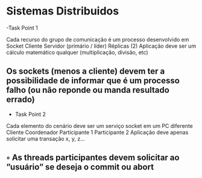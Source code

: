 Sistemas Distribuidos
===============================================

-Task Point 1

 Cada recurso do grupo de comunicação é um processo desenvolvido em Socket
 Cliente
 Servidor (primário / líder)
 Réplicas (2)
 Aplicação deve ser um cálculo matemático qualquer (multiplicação, divisão, etc)

 Os sockets (menos a cliente) devem ter a possibilidade de informar que é um processo falho (ou não
reponde ou manda resultado errado)
--------------------

- Task Point 2

 Cada elemento do cenário deve ser um serviço socket em um PC diferente
 Cliente
 Coordenador
 Participante 1
 Participante 2
 Aplicação deve apenas solicitar uma transação x, y, z...

◦ As threads participantes devem solicitar ao ”usuário” se deseja o commit ou abort
--------------------
